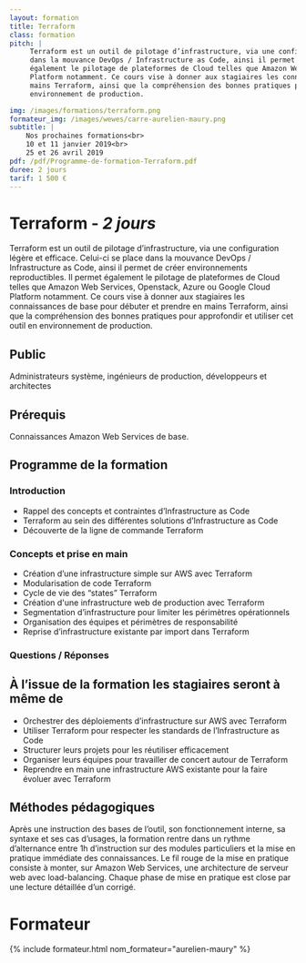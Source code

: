 ```yaml
---
layout: formation
title: Terraform
class: formation
pitch: |
     Terraform est un outil de pilotage d’infrastructure, via une configuration légère et efficace. Celui-ci se place
     dans la mouvance DevOps / Infrastructure as Code, ainsi il permet de créer environnements reproductibles. Il permet
     également le pilotage de plateformes de Cloud telles que Amazon Web Services, Openstack, Azure ou Google Cloud
     Platform notamment. Ce cours vise à donner aux stagiaires les connaissances de base pour débuter et prendre en
     mains Terraform, ainsi que la compréhension des bonnes pratiques pour approfondir et utiliser cet outil en
     environnement de production.

img: /images/formations/terraform.png
formateur_img: /images/wewes/carre-aurelien-maury.png
subtitle: |
    Nos prochaines formations<br>
    10 et 11 janvier 2019<br>
    25 et 26 avril 2019
pdf: /pdf/Programme-de-formation-Terraform.pdf
duree: 2 jours
tarif: 1 500 €
---
```


# Terraform - *2 jours*


Terraform est un outil de pilotage d’infrastructure, via une configuration légère et efficace. Celui-ci se place
dans la mouvance DevOps / Infrastructure as Code, ainsi il permet de créer environnements reproductibles. Il permet
également le pilotage de plateformes de Cloud telles que Amazon Web Services, Openstack, Azure ou Google Cloud
Platform notamment. Ce cours vise à donner aux stagiaires les connaissances de base pour débuter et prendre en
mains Terraform, ainsi que la compréhension des bonnes pratiques pour approfondir et utiliser cet outil en
environnement de production.


## Public


Administrateurs système, ingénieurs de production, développeurs et architectes

## Prérequis

Connaissances Amazon Web Services de base.


## Programme de la formation


###  Introduction

  * Rappel des concepts et contraintes d’Infrastructure as Code
  * Terraform au sein des différentes solutions d’Infrastructure as Code
  * Découverte de la ligne de commande Terraform

###  Concepts et prise en main

  * Création d’une infrastructure simple sur AWS avec Terraform
  * Modularisation de code Terraform
  * Cycle de vie des “states” Terraform
  * Création d'une infrastructure web de production avec Terraform
  * Segmentation d’infrastructure pour limiter les périmètres opérationnels
  * Organisation des équipes et périmètres de responsabilité
  * Reprise d’infrastructure existante par import dans Terraform

### Questions / Réponses


## À l’issue de la formation les stagiaires seront à même de

* Orchestrer des déploiements d’infrastructure sur AWS avec Terraform
* Utiliser Terraform pour respecter les standards de l’Infrastructure as Code
* Structurer leurs projets pour les réutiliser efficacement
* Organiser leurs équipes pour travailler de concert autour de Terraform
* Reprendre en main une infrastructure AWS existante pour la faire évoluer avec Terraform


## Méthodes pédagogiques


Après une instruction des bases de l’outil, son fonctionnement interne, sa syntaxe et ses cas d’usages, la formation
rentre dans un rythme d’alternance entre 1h d’instruction sur des modules particuliers et la mise en pratique immédiate
des connaissances. Le fil rouge de la mise en pratique consiste à monter, sur Amazon Web Services, une architecture de
serveur web avec load-balancing. Chaque phase de mise en pratique est close par une lecture détaillée d’un corrigé.


# Formateur

{% include formateur.html nom_formateur="aurelien-maury" %}
